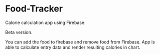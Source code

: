 # Food-Tracker

Calorie calculation app using Firebase.

Beta version.

You can add the food to firebase and remove food from Firebase.
App is able to calculate entry data and render resulting calories in chart. 
